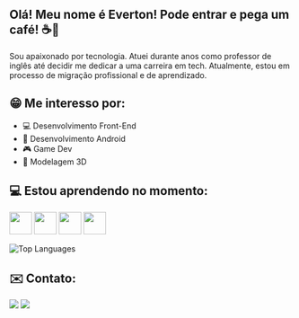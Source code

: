## Olá! Meu nome é Everton! Pode entrar e pega um café! ☕👋

Sou apaixonado por tecnologia. Atuei durante anos como professor de inglês até decidir me dedicar a uma carreira em tech. Atualmente, estou em processo de migração profissional e de aprendizado.

## 😁 Me interesso por:
- 💻 Desenvolvimento Front-End
- 📱 Desenvolvimento Android
- 🎮 Game Dev
- :black_square_button: Modelagem 3D

## 💻 Estou aprendendo no momento: 
<img src="https://cdn.jsdelivr.net/gh/devicons/devicon@latest/icons/html5/html5-plain-wordmark.svg" width="40" height="40"/> <img src="https://cdn.jsdelivr.net/gh/devicons/devicon@latest/icons/css3/css3-plain-wordmark.svg" width="40" height="40"/> <img src="https://cdn.jsdelivr.net/gh/devicons/devicon@latest/icons/javascript/javascript-plain.svg" width="40" height="40"/> <img src="https://cdn.jsdelivr.net/gh/devicons/devicon@latest/icons/csharp/csharp-original.svg" width="40" height="40"/>

![Top Languages](https://github-readme-stats.vercel.app/api/top-langs/?username=evertonmissiagia&size_weight=0.5&count_weight=0.5)

## ✉️ Contato:

<div>
<a href = "mailto:eamissiagia@gmail.com"><img loading="lazy" src="https://img.shields.io/badge/Gmail-D14836?style=for-the-badge&logo=gmail&logoColor=white" target="_blank"></a>
<a href="https://www.linkedin.com/in/everton-augusto-missiagia-391936162" target="_blank"><img loading="lazy" src="https://img.shields.io/badge/-LinkedIn-%230077B5?style=for-the-badge&logo=linkedin&logoColor=white" target="_blank"></a>   
